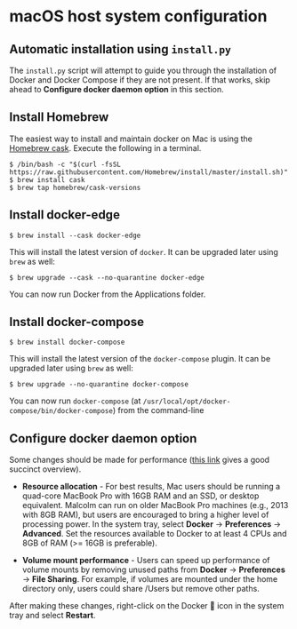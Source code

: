 # <a name="HostSystemConfigMac"></a>macOS host system configuration

## Automatic installation using `install.py`

The `install.py` script will attempt to guide you through the installation of Docker and Docker Compose if they are not present. If that works, skip ahead to **Configure docker daemon option** in this section.

## Install Homebrew

The easiest way to install and maintain docker on Mac is using the [Homebrew cask](https://brew.sh). Execute the following in a terminal.

```
$ /bin/bash -c "$(curl -fsSL https://raw.githubusercontent.com/Homebrew/install/master/install.sh)"
$ brew install cask
$ brew tap homebrew/cask-versions
```

## Install docker-edge

```
$ brew install --cask docker-edge
```
This will install the latest version of `docker`. It can be upgraded later using `brew` as well:
```
$ brew upgrade --cask --no-quarantine docker-edge
```
You can now run Docker from the Applications folder.

## Install docker-compose

```
$ brew install docker-compose
```
This will install the latest version of the `docker-compose` plugin. It can be upgraded later using `brew` as well:
```
$ brew upgrade --no-quarantine docker-compose
```
You can now run `docker-compose` (at `/usr/local/opt/docker-compose/bin/docker-compose`) from the command-line

## Configure docker daemon option

Some changes should be made for performance ([this link](http://markshust.com/2018/01/30/performance-tuning-docker-mac) gives a good succinct overview).

* **Resource allocation** - For best results, Mac users should be running a quad-core MacBook Pro with 16GB RAM and an SSD, or desktop equivalent. Malcolm can run on older  MacBook Pro machines (e.g., 2013 with 8GB RAM), but users are encouraged to bring a higher level of processing power. In the system tray, select **Docker** → **Preferences** → **Advanced**. Set the resources available to Docker to at least 4 CPUs and 8GB of RAM (>= 16GB is preferable).

* **Volume mount performance** - Users can speed up performance of volume mounts by removing unused paths from **Docker** → **Preferences** → **File Sharing**. For example, if volumes are mounted under the home directory only, users could share /Users but remove other paths.

After making these changes, right-click on the Docker 🐋 icon in the system tray and select **Restart**.